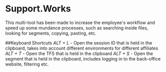 # Support.Works
This multi-tool has been made to increase the employee's workflow and speed up some mundance processes, such as searching inside files, looking for segments, copying, pasting, etc.

##Keyboard Shortcuts
*ALT + L* - Open the session ID that is held in the clipboard, takes into account different environments for different affiliates
*ALT + T* - Open the TFS that is held in the clipboard
*ALT + S* - Open the segment that is held in the clipboard, includes logging in to the back-office website, filtering etc.